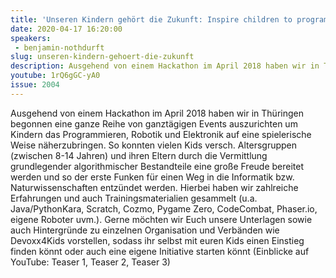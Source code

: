 ```yaml
---
title: 'Unseren Kindern gehört die Zukunft: Inspire children to programming, robotics & engineering!'
date: 2020-04-17 16:20:00
speakers:
 - benjamin-nothdurft
slug: unseren-kindern-gehoert-die-zukunft
description: Ausgehend von einem Hackathon im April 2018 haben wir in Thüringen begonnen eine ganze Reihe von ganztägigen Events auszurichten um Kindern das Programmieren, Robotik und Elektronik auf eine spielerische Weise näherzubringen.
youtube: 1rQ6gGC-yA0
issue: 2004
---
```

Ausgehend von einem Hackathon im April 2018 haben wir in Thüringen begonnen eine ganze Reihe von ganztägigen Events auszurichten um Kindern das Programmieren, Robotik und Elektronik auf eine spielerische Weise näherzubringen. So konnten vielen Kids versch. Altersgruppen (zwischen 8-14 Jahren) und ihren Eltern durch die Vermittlung grundlegender algorithmischer Bestandteile eine große Freude bereitet werden und so der erste Funken für einen Weg in die Informatik bzw. Naturwissenschaften entzündet werden. Hierbei haben wir zahlreiche Erfahrungen und auch Trainingsmaterialien gesammelt (u.a. Java/PythonKara, Scratch, Cozmo, Pygame Zero, CodeCombat, Phaser.io, eigene Roboter uvm.). Gerne möchten wir Euch unsere Unterlagen sowie auch Hintergründe zu einzelnen Organisation und Verbänden wie Devoxx4Kids vorstellen, sodass ihr selbst mit euren Kids einen Einstieg finden könnt oder auch eine eigene Initiative starten könnt (Einblicke auf YouTube:  Teaser 1, Teaser 2, Teaser 3)
